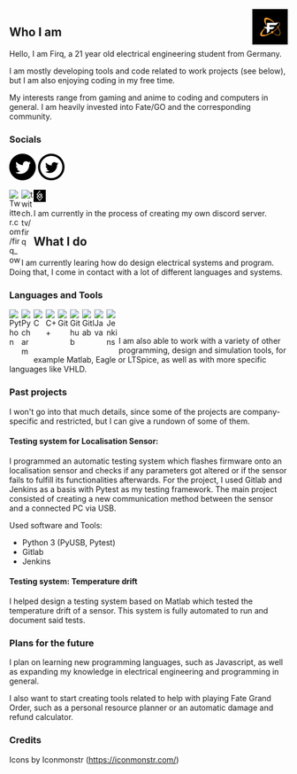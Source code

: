 <img alt="Firq Profile Picture" src="files/images/dark_pfp.png" align="right" width="64" height="64">

## Who I am

Hello, I am Firq, a 21 year old electrical engineering student from Germany. 

I am mostly developing tools and code related to work projects (see below), but I am also enjoying coding in my free time.

My interests range from gaming and anime to coding and computers in general. I am heavily invested into Fate/GO and the corresponding community.

### Socials

[![Twitter Link Firq_ow](files/icons/twitter_light.svg#gh-light-mode-only)]([twitter])
[![Twitter Link Firq_ow](files/icons/twitter_dark.svg#gh-dark-mode-only)]([twitter])

[<img align="left" title="Twitter" alt="Twitter.com/firq_ow" width="22px" src="https://cdn.jsdelivr.net/npm/simple-icons@6.4.0/icons/twitter.svg" />][twitter]

[<img align="left" title="Twitch" alt="twitch.tv/firq" width="22px" src="https://cdn.jsdelivr.net/npm/simple-icons@6.4.0/icons/twitch.svg" />][twitch]

[<img align="left" title="Rayshift.io" alt="Rayshift.io" width="22px" src="files/icons/rayshift_icon.png" />][rayshift]

<br>
</br>
I am currently in the process of creating my own discord server.

## What I do

I am currently learing how do design electrical systems and program. Doing that, I come in contact with a lot of different languages and systems.

### Languages and Tools
[<img align="left" title="Python" alt="Python" width="22px" src="https://cdn.jsdelivr.net/npm/simple-icons@6.4.0/icons/python.svg" />][python]
[<img align="left" title="Pycharm" alt="Pycharm" width="22px" src="https://cdn.jsdelivr.net/npm/simple-icons@6.4.0/icons/pycharm.svg" />][pycharm]
[<img align="left" title="C" alt="C" width="22px" src="https://cdn.jsdelivr.net/npm/simple-icons@6.4.0/icons/c.svg" />][c]
[<img align="left" title="C++" alt="C++" width="22px" src="https://cdn.jsdelivr.net/npm/simple-icons@6.4.0/icons/cplusplus.svg" />][cpp]
[<img align="left" title="Git" alt="Git" width="22px" src="https://cdn.jsdelivr.net/npm/simple-icons@6.4.0/icons/git.svg" />][git]
[<img align="left" title="Github" alt="Github" width="22px" src="https://cdn.jsdelivr.net/npm/simple-icons@6.4.0/icons/github.svg" />][github]
[<img align="left" title="Gitlab" alt="Gitlab" width="22px" src="https://cdn.jsdelivr.net/npm/simple-icons@6.4.0/icons/gitlab.svg" />][gitlab]
[<img align="left" title="Java" alt="Java" width="22px" src="https://cdn.jsdelivr.net/npm/simple-icons@6.4.0/icons/java.svg" />][java]
[<img align="left" title="Jenkins" alt="Jenkins" width="22px" src="https://cdn.jsdelivr.net/npm/simple-icons@6.4.0/icons/jenkins.svg" />][jenkins]

<br>
</br>

I am also able to work with a variety of other programming, design and simulation tools, for example Matlab, Eagle or LTSpice, as well as with more specific languages like VHLD.

### Past projects

I won't go into that much details, since some of the projects are company-specific and restricted, but I can give a rundown of some of them.

#### Testing system for Localisation Sensor:

I programmed an automatic testing system which flashes firmware onto an localisation sensor and checks if any parameters got altered or if the sensor fails to fulfill its functionalities afterwards. For the project, I used Gitlab and Jenkins as a basis with Pytest as my testing framework. The main project consisted of creating a new communication method between the sensor and a connected PC via USB.

Used software and Tools:
- Python 3 (PyUSB, Pytest)
- Gitlab
- Jenkins

#### Testing system: Temperature drift

I helped design a testing system based on Matlab which tested the temperature drift of a sensor. This system is fully automated to run and document said tests.

### Plans for the future

I plan on learning new programming languages, such as Javascript, as well as expanding my knowledge in electrical engineering and programming in general.

I also want to start creating tools related to help with playing Fate Grand Order, such as a personal resource planner or an automatic damage and refund calculator.

### Credits

Icons by Iconmonstr (<https://iconmonstr.com/>)


[twitter]: https://www.twitter.com/firq_ow
[rayshift]: https://www.rayshift.io/na/firq
[twitch]: https://www.twitch.tv/firq
[github]: https://github.com/Firq-ow
[pycharm]: https://www.jetbrains.com/pycharm/
[python]: https://www.python.org/
[java]: https://www.java.com/en/
[c]: https://www.iso.org/standard/74528.html
[cpp]: https://isocpp.org/
[git]: https://git-scm.com/
[gitlab]: https://about.gitlab.com/
[jenkins]: https://www.jenkins.io/
